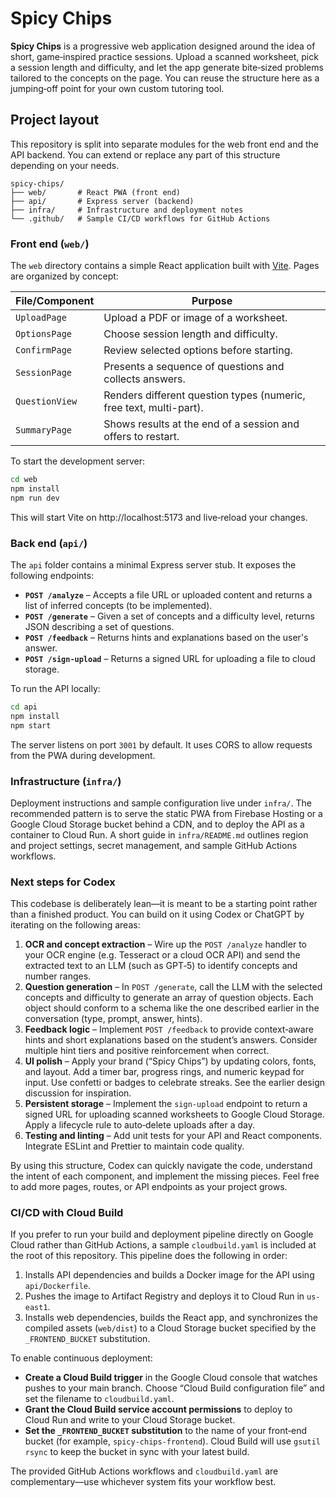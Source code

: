 # Spicy Chips

**Spicy&nbsp;Chips** is a progressive web application designed around the idea of short, game‑inspired practice sessions.  Upload a scanned worksheet, pick a session length and difficulty, and let the app generate bite‑sized problems tailored to the concepts on the page.  You can reuse the structure here as a jumping‑off point for your own custom tutoring tool.

## Project layout

This repository is split into separate modules for the web front end and the API backend.  You can extend or replace any part of this structure depending on your needs.

```text
spicy-chips/
├── web/       # React PWA (front end)
├── api/       # Express server (backend)
├── infra/     # Infrastructure and deployment notes
└── .github/   # Sample CI/CD workflows for GitHub Actions
```

### Front end (`web/`)

The `web` directory contains a simple React application built with [Vite](https://vitejs.dev/).  Pages are organized by concept:

| File/Component      | Purpose                                                        |
|---------------------|----------------------------------------------------------------|
| `UploadPage`        | Upload a PDF or image of a worksheet.                          |
| `OptionsPage`       | Choose session length and difficulty.                          |
| `ConfirmPage`       | Review selected options before starting.                        |
| `SessionPage`       | Presents a sequence of questions and collects answers.          |
| `QuestionView`      | Renders different question types (numeric, free text, multi-part). |
| `SummaryPage`       | Shows results at the end of a session and offers to restart.    |

To start the development server:

```bash
cd web
npm install
npm run dev
```

This will start Vite on http://localhost:5173 and live‑reload your changes.

### Back end (`api/`)

The `api` folder contains a minimal Express server stub.  It exposes the following endpoints:

- **`POST /analyze`** – Accepts a file URL or uploaded content and returns a list of inferred concepts (to be implemented).
- **`POST /generate`** – Given a set of concepts and a difficulty level, returns JSON describing a set of questions.
- **`POST /feedback`** – Returns hints and explanations based on the user's answer.
- **`POST /sign-upload`** – Returns a signed URL for uploading a file to cloud storage.

To run the API locally:

```bash
cd api
npm install
npm start
```

The server listens on port `3001` by default.  It uses CORS to allow requests from the PWA during development.

### Infrastructure (`infra/`)

Deployment instructions and sample configuration live under `infra/`.  The recommended pattern is to serve the static PWA from Firebase Hosting or a Google Cloud Storage bucket behind a CDN, and to deploy the API as a container to Cloud Run.  A short guide in `infra/README.md` outlines region and project settings, secret management, and sample GitHub Actions workflows.

### Next steps for Codex

This codebase is deliberately lean—it is meant to be a starting point rather than a finished product.  You can build on it using Codex or ChatGPT by iterating on the following areas:

1. **OCR and concept extraction** – Wire up the `POST /analyze` handler to your OCR engine (e.g. Tesseract or a cloud OCR API) and send the extracted text to an LLM (such as GPT‑5) to identify concepts and number ranges.
2. **Question generation** – In `POST /generate`, call the LLM with the selected concepts and difficulty to generate an array of question objects.  Each object should conform to a schema like the one described earlier in the conversation (type, prompt, answer, hints).
3. **Feedback logic** – Implement `POST /feedback` to provide context‑aware hints and short explanations based on the student’s answers.  Consider multiple hint tiers and positive reinforcement when correct.
4. **UI polish** – Apply your brand (“Spicy Chips”) by updating colors, fonts, and layout.  Add a timer bar, progress rings, and numeric keypad for input.  Use confetti or badges to celebrate streaks.  See the earlier design discussion for inspiration.
5. **Persistent storage** – Implement the `sign-upload` endpoint to return a signed URL for uploading scanned worksheets to Google Cloud Storage.  Apply a lifecycle rule to auto‑delete uploads after a day.
6. **Testing and linting** – Add unit tests for your API and React components.  Integrate ESLint and Prettier to maintain code quality.

By using this structure, Codex can quickly navigate the code, understand the intent of each component, and implement the missing pieces.  Feel free to add more pages, routes, or API endpoints as your project grows.

### CI/CD with Cloud&nbsp;Build

If you prefer to run your build and deployment pipeline directly on Google Cloud rather than GitHub Actions, a sample `cloudbuild.yaml` is included at the root of this repository.  This pipeline does the following in order:

1. Installs API dependencies and builds a Docker image for the API using `api/Dockerfile`.
2. Pushes the image to Artifact Registry and deploys it to Cloud&nbsp;Run in `us-east1`.
3. Installs web dependencies, builds the React app, and synchronizes the compiled assets (`web/dist`) to a Cloud Storage bucket specified by the `_FRONTEND_BUCKET` substitution.

To enable continuous deployment:

- **Create a Cloud&nbsp;Build trigger** in the Google Cloud console that watches pushes to your main branch.  Choose “Cloud Build configuration file” and set the filename to `cloudbuild.yaml`.
- **Grant the Cloud&nbsp;Build service account permissions** to deploy to Cloud&nbsp;Run and write to your Cloud Storage bucket.
- **Set the `_FRONTEND_BUCKET` substitution** to the name of your front‑end bucket (for example, `spicy-chips-frontend`).  Cloud Build will use `gsutil rsync` to keep the bucket in sync with your latest build.

The provided GitHub Actions workflows and `cloudbuild.yaml` are complementary—use whichever system fits your workflow best.